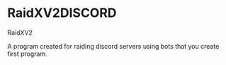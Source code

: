 # RaidXV2DISCORD
RaidXV2

A program created for raiding discord servers using bots that you create
first program.
